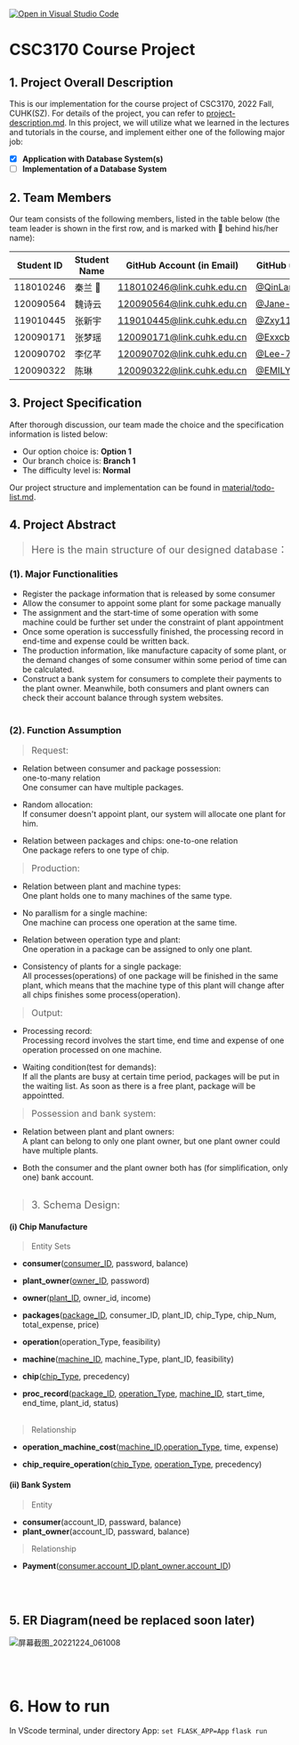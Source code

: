 [![Open in Visual Studio Code](https://classroom.github.com/assets/open-in-vscode-c66648af7eb3fe8bc4f294546bfd86ef473780cde1dea487d3c4ff354943c9ae.svg)](https://classroom.github.com/online_ide?assignment_repo_id=9422486&assignment_repo_type=AssignmentRepo)
# CSC3170 Course Project

## 1. Project Overall Description

This is our implementation for the course project of CSC3170, 2022 Fall, CUHK(SZ). For details of the project, you can refer to [project-description.md](project-description.md). In this project, we will utilize what we learned in the lectures and tutorials in the course, and implement either one of the following major job:

<!-- Please fill in "x" to replace the blank space between "[]" to tick the todo item; it's ticked on the first one by default. -->

- [x] **Application with Database System(s)**
- [ ] **Implementation of a Database System**

## 2. Team Members

Our team consists of the following members, listed in the table below (the team leader is shown in the first row, and is marked with 🚩 behind his/her name):

<!-- change the info below to be the real case -->

| Student ID | Student Name | GitHub Account (in Email) | GitHub username |
| ---------- | ------------ | ------------------------- |-----------------|
| 118010246  | 秦兰 🚩      | 118010246@link.cuhk.edu.cn|[@QinLan18](https://github.com/QinLan18)        |
| 120090564  | 魏诗云       | 120090564@link.cuhk.edu.cn| [@Jane-912](https://github.com/Jane-912)        |
| 119010445  | 张新宇       | 119010445@link.cuhk.edu.cn| [@Zxy119010445](https://github.com/Zxy119010445) |
| 120090171  | 张梦瑶       | 120090171@link.cuhk.edu.cn| [@Exxcbt](https://github.com/Zmysjwgj)       |
| 120090702  | 李亿芊       | 120090702@link.cuhk.edu.cn| [@Lee-7102](https://github.com/Lee-7102)       |
| 120090322  | 陈琳         | 120090322@link.cuhk.edu.cn| [@EMILYcodingVer](https://github.com/EMILYcodingVER)   |

## 3. Project Specification

<!-- You should remove the terms/sentence that is not necessary considering your option/branch/difficulty choice -->

After thorough discussion, our team made the choice and the specification information is listed below:

- Our option choice is: **Option 1**
- Our branch choice is: **Branch 1**
- The difficulty level is: **Normal**


Our project structure and implementation can be found in [material/todo-list.md](./material/todo-list.md).
## 4. Project Abstract
> <font size = 4>Here is the main structure of our designed database：</font>
### (1). Major Functionalities
- Register the package information that is 
released by some consumer
- Allow the consumer to appoint some plant for 
some package manually
- The assignment and the start-time of some 
operation with some machine could be further set 
under the constraint of plant appointment
- Once some operation is successfully finished, 
the processing record in end-time and expense 
could be written back.
- The production information, like manufacture 
capacity of some plant, or the demand changes of 
some consumer within some period of time can be 
calculated.
- Construct a bank system for consumers to complete their payments to the plant owner. Meanwhile, both consumers and plant owners can check their account balance through system websites.
<br></br>

### (2). Function Assumption
> <font size = 3.5>Request:</font>
- Relation between consumer and package possession:  
one-to-many relation  
One consumer can have multiple packages.

- Random allocation:  
If consumer doesn't appoint plant, our system will allocate one plant 
for him.

- Relation between packages and chips:
one-to-one relation  
One package refers to one type of chip. 

> <font size = 3.5>Production:</font> 
- Relation between plant and machine types:  
One plant holds one to many machines of the same type.

- No parallism for a single machine:  
One machine can process one operation at the same time.

- Relation between operation type and plant:  
One operation in a package can be assigned to only one plant.

- Consistency of plants for a single package:  
All processes(operations) of one package will be finished in the same plant, which means that the machine type of this plant will change after all chips finishes some process(operation).

> <font size = 3.5>Output:</font>
- Processing record:  
Processing record involves the start time, end time and expense of 
one operation processed on one machine.

- Waiting condition(test for demands):  
If all the plants are busy at certain time period, packages will be 
put in the waiting list. As soon as there is a free plant, package will be appointted.  

> <font size = 3.5>Possession and bank system:</font>
- Relation between plant and plant owners:  
A plant can belong to only one plant owner, but one plant owner could 
have multiple plants. 

- Both the consumer and the plant owner both has (for simplification, 
only one) bank account.
<br></br>

> <font size = 4>3. Schema Design:</font>
#### (i) Chip Manufacture
> Entity Sets

+ __consumer__(<u>consumer_ID</u>, password, balance)

+ __plant_owner__(<u>owner_ID</u>, password)

+ __owner__(<u>plant_ID</u>, owner_id, income)

+ __packages__(<u>package_ID</u>, consumer_ID, plant_ID, chip_Type, 
chip_Num, total_expense, price)

+ __operation__(operation_Type, feasibility)

+ __machine__(<u>machine_ID</u>, machine_Type, plant_ID, feasibility)

+ __chip__(<u>chip_Type</u>, precedency)

+ __proc_record__(<u>package_ID</u>, <u>operation_Type</u>, 
<u>machine_ID</u>, start_time, end_time, plant_id, status)
<br></br>


> Relationship

+ __operation_machine_cost__(<u>machine_ID</u>,<u>operation_Type</u>, time, expense)

+ __chip_require_operation__(<u>chip_Type</u>, <u>operation_Type</u>, precedency)


#### (ii) Bank System

> Entity

+ __consumer__(account_ID, passward, balance)
+ __plant_owner__(account_ID, passward, balance)

> Relationship

+ __Payment__(<u>consumer.account_ID</u>,<u>plant_owner.account_ID</u>)

<br></br>

## 5. ER Diagram(need be replaced soon later)
 ![屏幕截图_20221224_061008](https://user-images.githubusercontent.com/83419532/209411179-60f2c90c-b5f5-42af-8752-2f58b7a2691a.png)

<br></br>


# 6. How to run
In VScode terminal, under directory App:
`set FLASK_APP=App`
`flask run`


